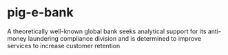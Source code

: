 # pig-e-bank
A theoretically well-known global bank seeks analytical support for its anti- money laundering compliance division and is determined to improve services to increase customer retention
